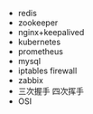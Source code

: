 * redis
* zookeeper
* nginx+keepalived
* kubernetes
* prometheus
* mysql
* iptables firewall
* zabbix
* 三次握手 四次挥手
* OSI
